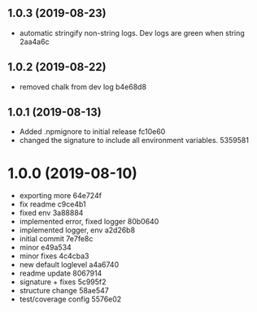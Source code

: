 <a name="1.0.3"></a>
## 1.0.3 (2019-08-23)


* automatic stringify non-string logs. Dev logs are green when string 2aa4a6c



<a name="1.0.2"></a>
## 1.0.2 (2019-08-22)


* removed chalk from dev log b4e68d8



<a name="1.0.1"></a>
## 1.0.1 (2019-08-13)


* Added .npmignore to initial release fc10e60
* changed the signature to include all environment variables. 5359581



<a name="1.0.0"></a>
# 1.0.0 (2019-08-10)


* exporting more 64e724f
* fix readme c9ce4b1
* fixed env 3a88884
* implemented error, fixed logger 80b0640
* implemented logger, env a2d26b8
* initial commit 7e7fe8c
* minor e49a534
* minor fixes 4c4cba3
* new default loglevel a4a6740
* readme update 8067914
* signature + fixes 5c995f2
* structure change 58ae547
* test/coverage config 5576e02
